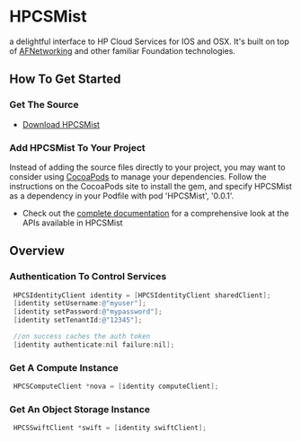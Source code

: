 HPCSMist
========

a delightful interface to HP Cloud Services for IOS and OSX.  It's built on top of
[AFNetworking](https://github.com/AFNetworking/AFNetworking)
and other familiar Foundation technologies. 

## How To Get Started


### Get The Source
- [Download
 HPCSMist](https://git.hpcloud.net/hagedorm/HPCSMist) 


### Add HPCSMist To Your Project

Instead of adding the source files directly to your project, you may
want to consider using [CocoaPods](http://cocoapods.org/) to manage your dependencies. Follow the
instructions on the CocoaPods site to install the gem, and specify
HPCSMist as a dependency in your Podfile with pod 'HPCSMist',
'0.0.1'.


- Check out the [complete
documentation](http://15.184.93.121/) for a
comprehensive look at the APIs available in HPCSMist

## Overview

### Authentication To Control Services

 ``` objective-c
  HPCSIdentityClient identity = [HPCSIdentityClient sharedClient];
  [identity setUsername:@"myuser"];
  [identity setPassword:@"mypassword"];
  [identity setTenantId:@"12345"];

  //on success caches the auth token
  [identity authenticate:nil failure:nil]; 

 ``` 

### Get A Compute Instance

 ``` objective-c
  HPCSComputeClient *nova = [identity computeClient];
 ```

### Get An Object Storage Instance

 ``` objective-c
  HPCSSwiftClient *swift = [identity swiftClient];
 ```




